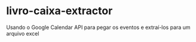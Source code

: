 # livro-caixa-extractor
Usando o Google Calendar API para pegar os eventos e extraí-los para um arquivo excel

